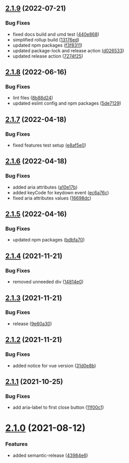 ## [2.1.9](https://github.com/kouts/vue-modal/compare/v2.1.8...v2.1.9) (2022-07-21)


### Bug Fixes

* fixed docs build and umd test ([440e868](https://github.com/kouts/vue-modal/commit/440e86800ab4853182ddf75b7a08d0939263c3de))
* simplified rollup build ([13176ed](https://github.com/kouts/vue-modal/commit/13176eda175ab135081a08c4c7c1e77eb2617e27))
* updated npm packages ([f3f8311](https://github.com/kouts/vue-modal/commit/f3f83115927d0ca1b1ad59e102fac3e03cd88295))
* updated package-lock and release action ([d026533](https://github.com/kouts/vue-modal/commit/d02653375440e5962dc4a18eaec2976aba2ef8be))
* updated release action ([7274f25](https://github.com/kouts/vue-modal/commit/7274f25cb9f0664e59c8410a34e62f7dc64a3c2c))

## [2.1.8](https://github.com/kouts/vue-modal/compare/v2.1.7...v2.1.8) (2022-06-16)


### Bug Fixes

* lint files ([8b88d24](https://github.com/kouts/vue-modal/commit/8b88d2402ae568748425603d86ec62715974112e))
* updated eslint config and npm packages ([5de7129](https://github.com/kouts/vue-modal/commit/5de71294680d9fbcd93ccae50e8bb7095244b19b))

## [2.1.7](https://github.com/kouts/vue-modal/compare/v2.1.6...v2.1.7) (2022-04-18)


### Bug Fixes

* fixed features test setup ([e8af5e0](https://github.com/kouts/vue-modal/commit/e8af5e0f2602c54b4e3449d1727acf6ae49af745))

## [2.1.6](https://github.com/kouts/vue-modal/compare/v2.1.5...v2.1.6) (2022-04-18)


### Bug Fixes

* added aria attributes ([a10e17b](https://github.com/kouts/vue-modal/commit/a10e17b4d15168f6782f473b239a7e0c107eca25))
* added keyCode for keydown event ([ec6a76c](https://github.com/kouts/vue-modal/commit/ec6a76ca74fd31ee80926714cf54f54fb4e1d305))
* fixed aria attributes values ([16698dc](https://github.com/kouts/vue-modal/commit/16698dc0546f52a21a291374aec151ab34a2579d))

## [2.1.5](https://github.com/kouts/vue-modal/compare/v2.1.4...v2.1.5) (2022-04-16)


### Bug Fixes

* updated npm packages ([bdbfa70](https://github.com/kouts/vue-modal/commit/bdbfa7071f5c78b2fdf8d85fd5651f23968fb4a9))

## [2.1.4](https://github.com/kouts/vue-modal/compare/v2.1.3...v2.1.4) (2021-11-21)


### Bug Fixes

* removed unneeded div ([14814e0](https://github.com/kouts/vue-modal/commit/14814e06482d754cd99e4c0743e85b94bb61387d))

## [2.1.3](https://github.com/kouts/vue-modal/compare/v2.1.2...v2.1.3) (2021-11-21)


### Bug Fixes

* release ([9e60a30](https://github.com/kouts/vue-modal/commit/9e60a30d2c655c08590319347a46db1d246bf17f))

## [2.1.2](https://github.com/kouts/vue-modal/compare/v2.1.1...v2.1.2) (2021-11-21)


### Bug Fixes

* added notice for vue version ([31d0e8b](https://github.com/kouts/vue-modal/commit/31d0e8bb8721596913978bdf724a60ad8668452e))

## [2.1.1](https://github.com/kouts/vue-modal/compare/v2.1.0...v2.1.1) (2021-10-25)


### Bug Fixes

* add aria-label to first close button ([11f00c1](https://github.com/kouts/vue-modal/commit/11f00c1f0f1c5302d8078d3e42292f74330a2451))

# [2.1.0](https://github.com/kouts/vue-modal/compare/v2.0.10...v2.1.0) (2021-08-12)


### Features

* added semantic-release ([43984e6](https://github.com/kouts/vue-modal/commit/43984e63a3a209f26b66262d16c4d8d2385813d9))
